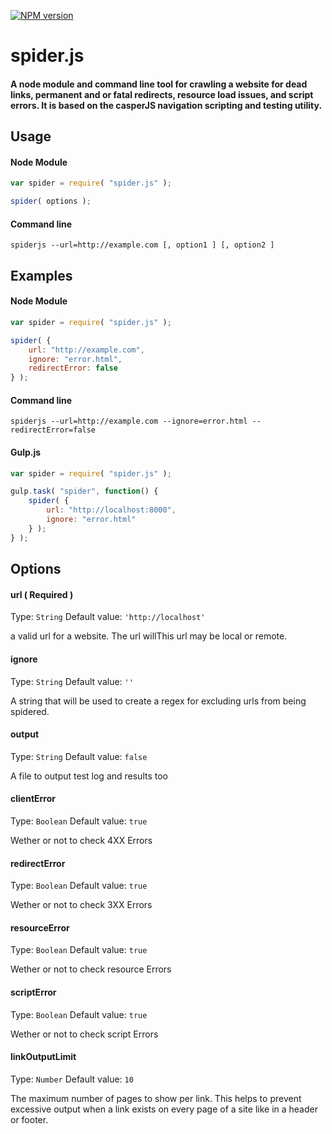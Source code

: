 [![NPM version](https://badge.fury.io/js/spider.js.png)](https://www.npmjs.com/package/spider.js)


# spider.js
#### A node module and command line tool for crawling a website for dead links, permanent and or fatal redirects, resource load issues, and script errors. It is based on the casperJS navigation scripting and testing utility.

## Usage


#### Node Module
```js
var spider = require( "spider.js" );

spider( options );
```

#### Command line
```
spiderjs --url=http://example.com [, option1 ] [, option2 ]
```

## Examples


#### Node Module
```js
var spider = require( "spider.js" );

spider( {
	url: "http://example.com",
	ignore: "error.html",
	redirectError: false
} );
```

#### Command line
```
spiderjs --url=http://example.com --ignore=error.html --redirectError=false
```

#### Gulp.js

```js
var spider = require( "spider.js" );

gulp.task( "spider", function() {
	spider( {
		url: "http://localhost:8000",
		ignore: "error.html"
	} );
} );
```

## Options

#### url ( Required )
Type: `String`
Default value: `'http://localhost'`

a valid url for a website. The url willThis url may be local or remote.

#### ignore
Type: `String`
Default value: `''`

A string that will be used to create a regex for excluding urls from being spidered.
#### output
Type: `String`
Default value: `false`

A file to output test log and results too

#### clientError
Type: `Boolean`
Default value: `true`

Wether or not to check 4XX Errors

#### redirectError
Type: `Boolean`
Default value: `true`

Wether or not to check 3XX Errors

#### resourceError
Type: `Boolean`
Default value: `true`

Wether or not to check resource Errors

#### scriptError
Type: `Boolean`
Default value: `true`

Wether or not to check script Errors

#### linkOutputLimit
Type: `Number`
Default value: `10`

The maximum number of pages to show per link. This helps to prevent excessive output when a link exists on every page of a site like in a header or footer.
